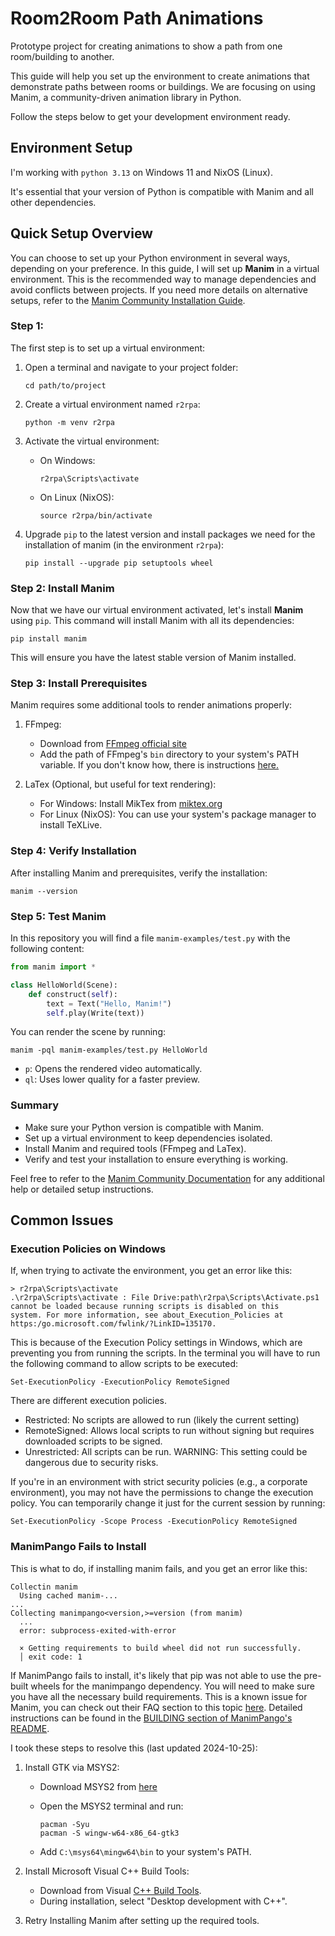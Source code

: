 # Room2Room Path Animations

Prototype project for creating animations to show a path from one room/building to another.

This guide will help you set up the environment to create animations that demonstrate paths between rooms or buildings. We are focusing on using Manim, a community-driven animation library in Python. 

Follow the steps below to get your development environment ready.

## Environment Setup

I'm working with `python 3.13` on Windows 11 and NixOS (Linux).

It's essential that your version of Python is compatible with Manim and all other dependencies.

## Quick Setup Overview

You can choose to set up your Python environment in several ways, depending on your preference. In this guide, I will set up **Manim** in a virtual environment. This is the recommended way to manage dependencies and avoid conflicts between projects. If you need more details on alternative setups, refer to the [Manim Community Installation Guide](https://docs.manim.community/en/stable/installation.html).

### Step 1:

The first step is to set up a virtual environment:

1. Open a terminal and navigate to your project folder:

    ```
    cd path/to/project
    ```

2. Create a virtual environment named `r2rpa`:

    ```
    python -m venv r2rpa
    ```

3. Activate the virtual environment:

    - On Windows:

        ```
        r2rpa\Scripts\activate
        ```

    - On Linux (NixOS):

        ```
        source r2rpa/bin/activate
        ```
4. Upgrade `pip` to the latest version and install packages we need for the installation of manim (in the environment `r2rpa`):

    ```
    pip install --upgrade pip setuptools wheel
    ```

### Step 2: Install Manim

Now that we have our virtual environment activated, let's install **Manim** using `pip`. This command will install Manim with all its dependencies:

```
pip install manim
```

This will ensure you have the latest stable version of Manim installed.

### Step 3: Install Prerequisites

Manim requires some additional tools to render animations properly:

1. FFmpeg:
    - Download from [FFmpeg official site](https://ffmpeg.org/download.html)
    - Add the path of FFmpeg's `bin` directory to your system's PATH variable. If you don't know how, there is instructions [here.](https://www.eukhost.com/kb/how-to-add-to-the-path-on-windows-10-and-windows-11/)

2. LaTex (Optional, but useful for text rendering):
    - For Windows: Install MikTex from [miktex.org](https://miktex.org/download)
    - For Linux (NixOS): You can use your system's package manager to install TeXLive.

### Step 4: Verify Installation

After installing Manim and prerequisites, verify the installation:

```
manim --version
```

### Step 5: Test Manim

In this repository you will find a file `manim-examples/test.py` with the following content:

```python
from manim import *

class HelloWorld(Scene):
    def construct(self):
        text = Text("Hello, Manim!")
        self.play(Write(text))
```

You can render the scene by running:

```
manim -pql manim-examples/test.py HelloWorld
```

- `p`: Opens the rendered video automatically.
- `ql`: Uses lower quality for a faster preview.

### Summary

- Make sure your Python version is compatible with Manim.
- Set up a virtual environment to keep dependencies isolated.
- Install Manim and required tools (FFmpeg and LaTex).
- Verify and test your installation to ensure everything is working.

Feel free to refer to the [Manim Community Documentation](https://docs.manim.community/en/stable/index.html) for any additional help or detailed setup instructions.

## Common Issues

### Execution Policies on Windows

If, when trying to activate the environment, you get an error like this:

```
> r2rpa\Scripts\activate
.\r2rpa\Scripts\activate : File Drive:path\r2rpa\Scripts\Activate.ps1 cannot be loaded because running scripts is disabled on this 
system. For more information, see about_Execution_Policies at https:/go.microsoft.com/fwlink/?LinkID=135170.
```

This is because of the Execution Policy settings in Windows, which are preventing you from running the scripts. In the terminal you will have to run the following command to allow scripts to be executed:

```
Set-ExecutionPolicy -ExecutionPolicy RemoteSigned
```

There are different execution policies. 

- Restricted: No scripts are allowed to run (likely the current setting)
- RemoteSigned: Allows local scripts to run without signing but requires downloaded scripts to be signed.
- Unrestricted: All scripts can be run. WARNING: This setting could be dangerous due to security risks.

If you're in an environment with strict security policies (e.g., a corporate environment), you may not have the permissions to change the execution policy. You can temporarily change it just for the current session by running:

```
Set-ExecutionPolicy -Scope Process -ExecutionPolicy RemoteSigned
```

### ManimPango Fails to Install

This is what to do, if installing manim fails, and you get an error like this:

```
Collectin manim
  Using cached manim-...
...
Collecting manimpango<version,>=version (from manim)
  ...
  error: subprocess-exited-with-error

  × Getting requirements to build wheel did not run successfully.
  │ exit code: 1
```

If ManimPango fails to install, it's likely that pip was not able to use the pre-built wheels for the manimpango dependency. You will need to make sure you have all the necessary build requirements. This is a known issue for Manim, you can check out their FAQ section to this topic [here](https://docs.manim.community/en/stable/faq/installation.html#why-does-manimpango-fail-to-install-when-running-pip-install-manim). Detailed instructions can be found in the [BUILDING section of ManimPango's README](https://github.com/ManimCommunity/ManimPango).

I took these steps to resolve this (last updated 2024-10-25):

1. Install GTK via MSYS2:

    - Download MSYS2 from [here](https://www.msys2.org/)
    - Open the MSYS2 terminal and run:

        ```
        pacman -Syu
        pacman -S wingw-w64-x86_64-gtk3
        ```

    - Add `C:\msys64\mingw64\bin` to your system's PATH.

2. Install Microsoft Visual C++ Build Tools:

    - Download from Visual [C++ Build Tools](https://visualstudio.microsoft.com/visual-cpp-build-tools/).
    - During installation, select "Desktop development with C++".

3. Retry Installing Manim after setting up the required tools.